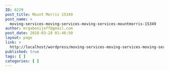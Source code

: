 ```yaml
---
ID: 6229
post_title: Mount Morris 15349
post_name: >
  moving-services-moving-services-moving-services-mountmorris-15349
author: mrgabonijeff@gmail.com
post_date: 2018-03-28 01:46:50
layout: page
link: >
  http://localhost/wordpress/moving-services-moving-services-moving-services-mountmorris-15349/
published: true
tags: [ ]
categories: [ ]
---
```

